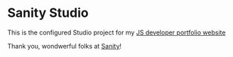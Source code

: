 # Sanity Studio

This is the configured Studio project for my [JS developer portfolio website](https://github.com/dev0652/about)

Thank you, wondwerful folks at [Sanity](https://www.sanity.io/)!

